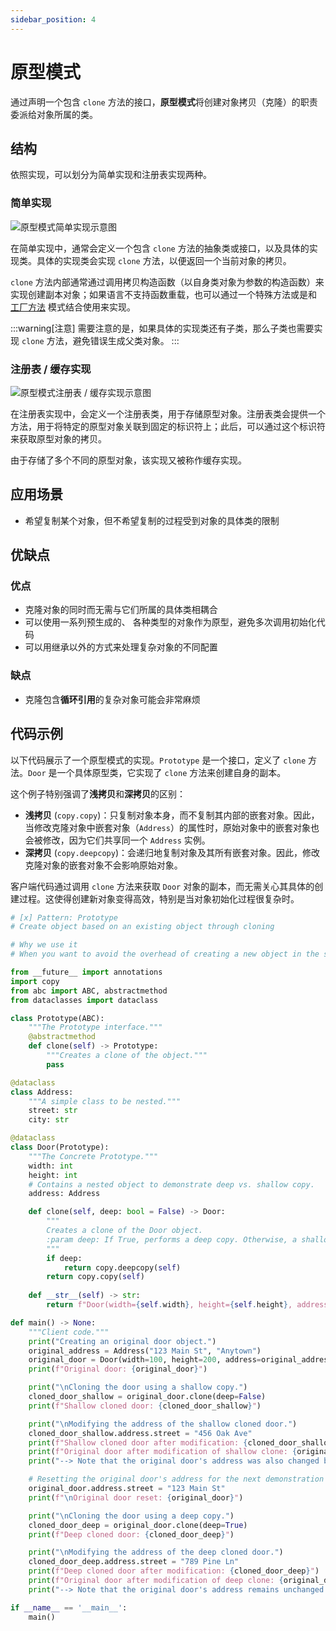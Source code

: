 ```yaml
---
sidebar_position: 4
---
```


# 原型模式
通过声明一个包含 `clone` 方法的接口，**原型模式**将创建对象拷贝（克隆）的职责委派给对象所属的类。

## 结构
依照实现，可以划分为简单实现和注册表实现两种。

### 简单实现

![原型模式简单实现示意图](https://refactoringguru.cn/images/patterns/diagrams/prototype/structure.png?id=088102c5e9785ff45debbbce86f4df81)

在简单实现中，通常会定义一个包含 `clone` 方法的抽象类或接口，以及具体的实现类。具体的实现类会实现 `clone` 方法，以便返回一个当前对象的拷贝。

`clone` 方法内部通常通过调用拷贝构造函数（以自身类对象为参数的构造函数）来实现创建副本对象；如果语言不支持函数重载，也可以通过一个特殊方法或是和 [工厂方法](./factory-method.md) 模式结合使用来实现。

:::warning[注意]
需要注意的是，如果具体的实现类还有子类，那么子类也需要实现 `clone` 方法，避免错误生成父类对象。
:::

### 注册表 / 缓存实现

![原型模式注册表 / 缓存实现示意图](https://refactoringguru.cn/images/patterns/diagrams/prototype/structure-prototype-cache.png?id=609c2af5d14ed55dcbb218a00f98e7d5)

在注册表实现中，会定义一个注册表类，用于存储原型对象。注册表类会提供一个方法，用于将特定的原型对象关联到固定的标识符上；此后，可以通过这个标识符来获取原型对象的拷贝。

由于存储了多个不同的原型对象，该实现又被称作缓存实现。

## 应用场景

- 希望复制某个对象，但不希望复制的过程受到对象的具体类的限制

## 优缺点
### 优点
- 克隆对象的同时而无需与它们所属的具体类相耦合
- 可以使用一系列预生成的、 各种类型的对象作为原型，避免多次调用初始化代码
- 可以用继承以外的方式来处理复杂对象的不同配置

### 缺点
- 克隆包含**循环引用**的复杂对象可能会非常麻烦

## 代码示例
以下代码展示了一个原型模式的实现。`Prototype` 是一个接口，定义了 `clone` 方法。`Door` 是一个具体原型类，它实现了 `clone` 方法来创建自身的副本。

这个例子特别强调了**浅拷贝**和**深拷贝**的区别：
- **浅拷贝** (`copy.copy`)：只复制对象本身，而不复制其内部的嵌套对象。因此，当修改克隆对象中嵌套对象（`Address`）的属性时，原始对象中的嵌套对象也会被修改，因为它们共享同一个 `Address` 实例。
- **深拷贝** (`copy.deepcopy`)：会递归地复制对象及其所有嵌套对象。因此，修改克隆对象的嵌套对象不会影响原始对象。

客户端代码通过调用 `clone` 方法来获取 `Door` 对象的副本，而无需关心其具体的创建过程。这使得创建新对象变得高效，特别是当对象初始化过程很复杂时。

```python livecodes console=full
# [x] Pattern: Prototype
# Create object based on an existing object through cloning

# Why we use it
# When you want to avoid the overhead of creating a new object in the standard way (e.g., using the new keyword), and you want to create a new object based on an existing object

from __future__ import annotations
import copy
from abc import ABC, abstractmethod
from dataclasses import dataclass

class Prototype(ABC):
    """The Prototype interface."""
    @abstractmethod
    def clone(self) -> Prototype:
        """Creates a clone of the object."""
        pass

@dataclass
class Address:
    """A simple class to be nested."""
    street: str
    city: str

@dataclass
class Door(Prototype):
    """The Concrete Prototype."""
    width: int
    height: int
    # Contains a nested object to demonstrate deep vs. shallow copy.
    address: Address

    def clone(self, deep: bool = False) -> Door:
        """
        Creates a clone of the Door object.
        :param deep: If True, performs a deep copy. Otherwise, a shallow copy.
        """
        if deep:
            return copy.deepcopy(self)
        return copy.copy(self)
    
    def __str__(self) -> str:
        return f"Door(width={self.width}, height={self.height}, address=Address(street='{self.address.street}', city='{self.address.city}'))"

def main() -> None:
    """Client code."""
    print("Creating an original door object.")
    original_address = Address("123 Main St", "Anytown")
    original_door = Door(width=100, height=200, address=original_address)
    print(f"Original door: {original_door}")

    print("\nCloning the door using a shallow copy.")
    cloned_door_shallow = original_door.clone(deep=False)
    print(f"Shallow cloned door: {cloned_door_shallow}")

    print("\nModifying the address of the shallow cloned door.")
    cloned_door_shallow.address.street = "456 Oak Ave"
    print(f"Shallow cloned door after modification: {cloned_door_shallow}")
    print(f"Original door after modification of shallow clone: {original_door}")
    print("--> Note that the original door's address was also changed because of the shallow copy.")

    # Resetting the original door's address for the next demonstration
    original_door.address.street = "123 Main St"
    print(f"\nOriginal door reset: {original_door}")

    print("\nCloning the door using a deep copy.")
    cloned_door_deep = original_door.clone(deep=True)
    print(f"Deep cloned door: {cloned_door_deep}")

    print("\nModifying the address of the deep cloned door.")
    cloned_door_deep.address.street = "789 Pine Ln"
    print(f"Deep cloned door after modification: {cloned_door_deep}")
    print(f"Original door after modification of deep clone: {original_door}")
    print("--> Note that the original door's address remains unchanged.")

if __name__ == '__main__':
    main()
```